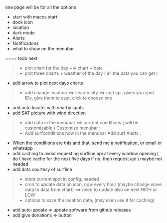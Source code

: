  one page will be for all the options 

 - start with macos start
 - dock icon
 - location
 - dark mode 
 - Alerts
 - Notificaitons
 - what to show on the menubar 

==== todo next

> - plot chart for the day +=> chart + date 
> - plot three charts + weather of the day ( all the data you can get )
- add arrow to plot next days charts 
> - add change location ==> search city ==> curl api, gives you spot IDs, give them to user, click to choose one 
- add auto locate, with nearby spots
- add SAT picture with wind direction 
> - add data in the menubar ==> current conditions ( will be customizable )
> Customize menubar :
  > - Add surfconditions now in the menubar 
Add surf Alerts : 
  - When the conditions are this and that, send me a notification, or email or whatsapp 
- add caching to avoid requesting surfline api at every window opening ( do I have cache for the next five days if no, then request api ) maybe not needed 
- add data courtesy of surfline

> - store current spot in config, needed 
> - cron to update data on icon, now every hour (maybe change wave data to data from chart)
==> need to update also on next HIGH or LOW 
> - options to save the location data, (may even use it for caching)
- add auto-update => update software from github releases 
- add give donations => button 
